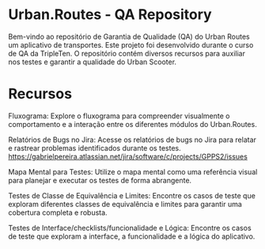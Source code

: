 # Urban.Routes - QA Repository

Bem-vindo ao repositório de Garantia de Qualidade (QA) do Urban Routes um aplicativo de transportes. Este projeto foi desenvolvido durante o curso de QA da TripleTen. O repositório contém diversos recursos para auxiliar nos testes e garantir a qualidade do Urban Scooter.

# Recursos
Fluxograma:
Explore o fluxograma para compreender visualmente o comportamento e a interação entre os diferentes módulos do Urban.Routes.

Relatórios de Bugs no Jira:
Acesse os relatórios de bugs no Jira para relatar e rastrear problemas identificados durante os testes. https://gabrielpereira.atlassian.net/jira/software/c/projects/GPPS2/issues

Mapa Mental para Testes:
Utilize o mapa mental como uma referência visual para planejar e executar os testes de forma abrangente.

Testes de Classe de Equivalência e Limites:
Encontre os casos de teste que exploram diferentes classes de equivalência e limites para garantir uma cobertura completa e robusta.

Testes de Interface/checklists/funcionalidade e Lógica:
Encontre os casos de teste que exploram a interface, a funcionalidade e a lógica do aplicativo.
